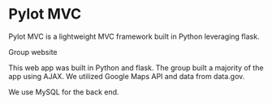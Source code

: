 # Pylot MVC
Pylot MVC is a lightweight MVC framework built in Python leveraging flask.

Group website

This web app was built in Python and flask. The group built a majority of the app using AJAX.  We utilized Google Maps API and data from data.gov.

We use MySQL for the back end.
